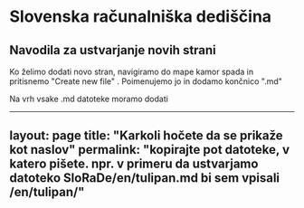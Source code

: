 # Slovenska računalniška dediščina

## Navodila za ustvarjanje novih strani

Ko želimo dodati novo stran, navigiramo do mape kamor spada in pritisnemo "Create new file" .
Poimenujemo jo in dodamo končnico ".md"

Na vrh vsake .md datoteke moramo dodati

---
layout: page
title: "Karkoli hočete da se prikaže kot naslov"
permalink: "kopirajte pot datoteke, v katero pišete. npr. v primeru da ustvarjamo datoteko SloRaDe/en/tulipan.md bi sem vpisali /en/tulipan/" 
---



